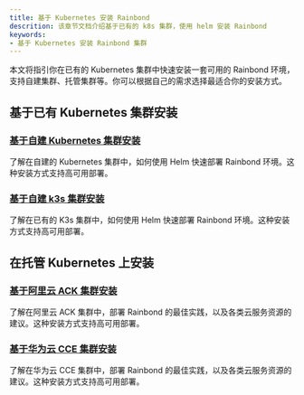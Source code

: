 ```yaml
---
title: 基于 Kubernetes 安装 Rainbond
descrition: 该章节文档介绍基于已有的 k8s 集群，使用 helm 安装 Rainbond
keywords:
- 基于 Kubernetes 安装 Rainbond 集群
---
```


本文将指引你在已有的 Kubernetes 集群中快速安装一套可用的 Rainbond 环境，支持自建集群、托管集群等。你可以根据自己的需求选择最适合你的安装方式。

## 基于已有 Kubernetes 集群安装

### [基于自建 Kubernetes 集群安装](../install-with-helm/install-from-kubernetes)

了解在自建的 Kubernetes 集群中，如何使用 Helm 快速部署 Rainbond 环境。这种安装方式支持高可用部署。

### [基于自建 k3s 集群安装](../install-with-helm/other/k3s-install-with-helm/)

了解在已有的 K3s 集群中，如何使用 Helm 快速部署 Rainbond 环境。这种安装方式支持高可用部署。

## 在托管 Kubernetes 上安装

### [基于阿里云 ACK 集群安装](../install-with-helm/cloud/ack-install-with-helm/)

了解在阿里云 ACK 集群中，部署 Rainbond 的最佳实践，以及各类云服务资源的建议。这种安装方式支持高可用部署。

### [基于华为云 CCE 集群安装](../install-with-helm/cloud/cce-install-with-helm/)

了解在华为云 CCE 集群中，部署 Rainbond 的最佳实践，以及各类云服务资源的建议。这种安装方式支持高可用部署。

